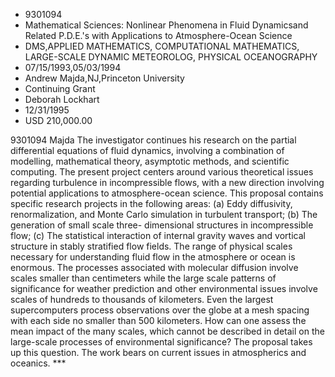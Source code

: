 
* 9301094
* Mathematical Sciences: Nonlinear Phenomena in Fluid Dynamicsand Related P.D.E.'s with Applications to Atmosphere-Ocean Science
* DMS,APPLIED MATHEMATICS, COMPUTATIONAL MATHEMATICS, LARGE-SCALE DYNAMIC METEOROLOG, PHYSICAL OCEANOGRAPHY
* 07/15/1993,05/03/1994
* Andrew Majda,NJ,Princeton University
* Continuing Grant
* Deborah Lockhart
* 12/31/1995
* USD 210,000.00

9301094 Majda The investigator continues his research on the partial
differential equations of fluid dynamics, involving a combination of modelling,
mathematical theory, asymptotic methods, and scientific computing. The present
project centers around various theoretical issues regarding turbulence in
incompressible flows, with a new direction involving potential applications to
atmosphere-ocean science. This proposal contains specific research projects in
the following areas: (a) Eddy diffusivity, renormalization, and Monte Carlo
simulation in turbulent transport; (b) The generation of small scale three-
dimensional structures in incompressible flow; (c) The statistical interaction
of internal gravity waves and vortical structure in stably stratified flow
fields. The range of physical scales necessary for understanding fluid flow in
the atmosphere or ocean is enormous. The processes associated with molecular
diffusion involve scales smaller than centimeters while the large scale patterns
of significance for weather prediction and other environmental issues involve
scales of hundreds to thousands of kilometers. Even the largest supercomputers
process observations over the globe at a mesh spacing with each side no smaller
than 500 kilometers. How can one assess the mean impact of the many scales,
which cannot be described in detail on the large-scale processes of
environmental significance? The proposal takes up this question. The work bears
on current issues in atmospherics and oceanics. ***
